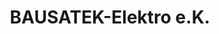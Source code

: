 ---
title: "BAUSATEK-Elektro e.K."
url: /berga-wuenschendorf/bausatek-elektro-e-k/
shop: Elektronik
---